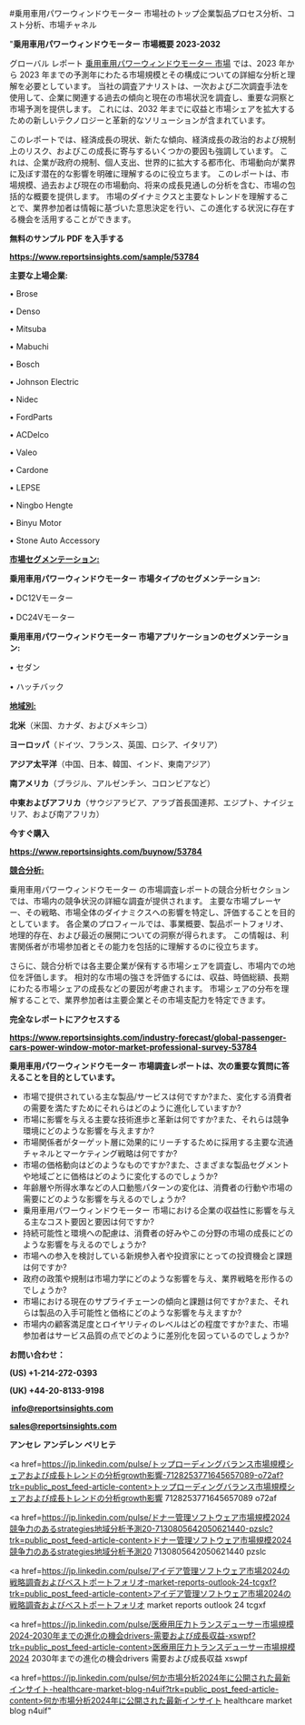 #乗用車用パワーウィンドウモーター 市場社のトップ企業製品プロセス分析、コスト分析、市場チャネル

"<strong>乗用車用パワーウィンドウモーター 市場概要 2023-2032</strong>

グローバル レポート <a href=https://www.reportsinsights.com/sample/53784>乗用車用パワーウィンドウモーター 市場</a> では、2023 年から 2023 年までの予測年にわたる市場規模とその構成についての詳細な分析と理解を必要としています。 当社の調査アナリストは、一次および二次調査手法を使用して、企業に関連する過去の傾向と現在の市場状況を調査し、重要な洞察と市場予測を提供します。 これには、2032 年までに収益と市場シェアを拡大​​するための新しいテクノロジーと革新的なソリューションが含まれています。

このレポートでは、経済成長の現状、新たな傾向、経済成長の政治的および規制上のリスク、およびこの成長に寄与するいくつかの要因も強調しています。 これは、企業が政府の規制、個人支出、世界的に拡大する都市化、市場動向が業界に及ぼす潜在的な影響を明確に理解するのに役立ちます。 このレポートは、市場規模、過去および現在の市場動向、将来の成長見通しの分析を含む、市場の包括的な概要を提供します。 市場のダイナミクスと主要なトレンドを理解することで、業界参加者は情報に基づいた意思決定を行い、この進化する状況に存在する機会を活用することができます。

<strong><b>無料のサンプル PDF を入手する</b></strong>

<a href=https://www.reportsinsights.com/sample/53784><strong><u>https://www.reportsinsights.com/sample/53784</u></strong></a>

<strong>主要な上場企業:</strong>

• Brose

• Denso

• Mitsuba

• Mabuchi

• Bosch

• Johnson Electric

• Nidec

• FordParts

• ACDelco

• Valeo

• Cardone

• LEPSE

• Ningbo Hengte

• Binyu Motor

• Stone Auto Accessory

<strong><u>市場セグメンテーション</u></strong><strong><u>:</u></strong>

<strong>乗用車用パワーウィンドウモーター 市場タイプのセグメンテーション:</strong>

• DC12Vモーター

• DC24Vモーター

<strong>乗用車用パワーウィンドウモーター 市場アプリケーションのセグメンテーション:</strong>

• セダン

• ハッチバック

<strong><u>地域別</u></strong><strong><u>:</u></strong>

<strong>北米</strong>（米国、カナダ、およびメキシコ）

<strong>ヨーロッパ</strong>（ドイツ、フランス、英国、ロシア、イタリア）

<strong>アジア太平洋</strong>（中国、日本、韓国、インド、東南アジア）

<strong>南アメリカ</strong>（ブラジル、アルゼンチン、コロンビアなど）

<strong>中東およびアフリカ</strong>（サウジアラビア、アラブ首長国連邦、エジプト、ナイジェリア、および南アフリカ）

<strong>今すぐ購入</strong>

<a href=https://www.reportsinsights.com/buynow/53784><strong><u>https://www.reportsinsights.com/buynow/53784</u></strong></a>

<strong><u>競合分析:</u></strong>

乗用車用パワーウィンドウモーター の市場調査レポートの競合分析セクションでは、市場内の競争状況の詳細な調査が提供されます。 主要な市場プレーヤー、その戦略、市場全体のダイナミクスへの影響を特定し、評価することを目的としています。 各企業のプロフィールでは、事業概要、製品ポートフォリオ、地理的存在、および最近の展開についての洞察が得られます。 この情報は、利害関係者が市場参加者とその能力を包括的に理解するのに役立ちます。

さらに、競合分析では各主要企業が保有する市場シェアを調査し、市場内での地位を評価します。 相対的な市場の強さを評価するには、収益、時価総額、長期にわたる市場シェアの成長などの要因が考慮されます。 市場シェアの分布を理解することで、業界参加者は主要企業とその市場支配力を特定できます。

<strong>完全なレポートにアクセスする</strong>

<a href=https://www.reportsinsights.com/industry-forecast/global-passenger-cars-power-window-motor-market-professional-survey-53784><strong><u><b>https://www.reportsinsights.com/industry-forecast/global-passenger-cars-power-window-motor-market-professional-survey-53784</b></u></strong></a>

<strong><b>乗用車用パワーウィンドウモーター 市場調査レポートは、次の重要な質問に答えることを目的としています。</b></strong>
<ul>
  <li>市場で提供されている主な製品/サービスは何ですか?また、変化する消費者の需要を満たすためにそれらはどのように進化していますか?</li>
  <li>市場に影響を与える主要な技術進歩と革新は何ですか?また、それらは競争環境にどのような影響を与えますか?</li>
  <li>市場関係者がターゲット層に効果的にリーチするために採用する主要な流通チャネルとマーケティング戦略は何ですか?</li>
  <li>市場の価格動向はどのようなものですか?また、さまざまな製品セグメントや地域ごとに価格はどのように変化するのでしょうか?</li>
  <li>年齢層や所得水準などの人口動態パターンの変化は、消費者の行動や市場の需要にどのような影響を与えるのでしょうか?</li>
  <li>乗用車用パワーウィンドウモーター 市場における企業の収益性に影響を与える主なコスト要因と要因は何ですか?</li>
  <li>持続可能性と環境への配慮は、消費者の好みやこの分野の市場の成長にどのような影響を与えるのでしょうか?</li>
  <li>市場への参入を検討している新規参入者や投資家にとっての投資機会と課題は何ですか?</li>
  <li>政府の政策や規制は市場力学にどのような影響を与え、業界戦略を形作るのでしょうか?</li>
  <li>市場における現在のサプライチェーンの傾向と課題は何ですか?また、それらは製品の入手可能性と価格にどのような影響を与えますか?</li>
  <li>市場内の顧客満足度とロイヤリティのレベルはどの程度ですか?また、市場参加者はサービス品質の点でどのように差別化を図っているのでしょうか?</li>
</ul>
<strong>お問い合わせ：</strong>

<strong>(US) +1-214-272-0393</strong>

<strong>(UK) +44-20-8133-9198</strong>

<strong> </strong><a href=info@reportsinsights.com><strong><u>info@reportsinsights.com</u></strong></a>

<a href=sales@reportsinsights.com><strong><u>sales@reportsinsights.com</u></strong></a>

<strong>アンセレ アンデレン ベリヒテ</strong>

<a href=https://jp.linkedin.com/pulse/トップローディングバランス市場規模シェアおよび成長トレンドの分析growth影響-7128253771645657089-o72af?trk=public_post_feed-article-content>トップローディングバランス市場規模シェアおよび成長トレンドの分析growth影響 7128253771645657089 o72af</a>

<a href=https://jp.linkedin.com/pulse/ドナー管理ソフトウェア市場規模2024競争力のあるstrategies地域分析予測20-7130805642050621440-pzslc?trk=public_post_feed-article-content>ドナー管理ソフトウェア市場規模2024競争力のあるstrategies地域分析予測20 7130805642050621440 pzslc</a>

<a href=https://jp.linkedin.com/pulse/アイデア管理ソフトウェア市場2024の戦略調査およびベストポートフォリオ-market-reports-outlook-24-tcgxf?trk=public_post_feed-article-content>アイデア管理ソフトウェア市場2024の戦略調査およびベストポートフォリオ market reports outlook 24 tcgxf</a>

<a href=https://jp.linkedin.com/pulse/医療用圧力トランスデューサー市場規模2024-2030年までの進化の機会drivers-需要および成長収益-xswpf?trk=public_post_feed-article-content>医療用圧力トランスデューサー市場規模2024 2030年までの進化の機会drivers 需要および成長収益 xswpf</a>

<a href=https://jp.linkedin.com/pulse/何か市場分析2024年に公開された最新インサイト-healthcare-market-blog-n4uif?trk=public_post_feed-article-content>何か市場分析2024年に公開された最新インサイト healthcare market blog n4uif</a>"
